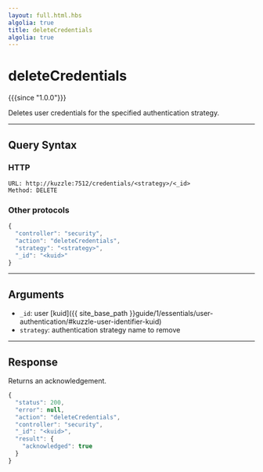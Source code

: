 ```yaml
---
layout: full.html.hbs
algolia: true
title: deleteCredentials
algolia: true
---
```


# deleteCredentials

{{{since "1.0.0"}}}

Deletes user credentials for the specified authentication strategy.

---

## Query Syntax

### HTTP

```http
URL: http://kuzzle:7512/credentials/<strategy>/<_id>
Method: DELETE  
```

### Other protocols

```js
{
  "controller": "security",
  "action": "deleteCredentials",
  "strategy": "<strategy>",
  "_id": "<kuid>"
}
```

---

## Arguments

* `_id`: user [kuid]({{ site_base_path }}guide/1/essentials/user-authentication/#kuzzle-user-identifier-kuid) 
* `strategy`: authentication strategy name to remove

---

## Response

Returns an acknowledgement.

```javascript
{
  "status": 200,
  "error": null,
  "action": "deleteCredentials",
  "controller": "security",
  "_id": "<kuid>",
  "result": {
    "acknowledged": true
  }
}
```

